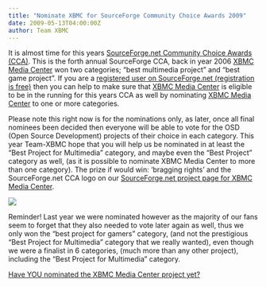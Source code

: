 ```yaml
---
title: "Nominate XBMC for SourceForge Community Choice Awards 2009"
date: 2009-05-13T04:00:00Z
author: Team XBMC
---
```


It is almost time for this years [SourceForge.net Community Choice Awards (CCA)](https://sourceforge.net/community/cca09). This is the forth annual SourceForge CCA, back in year 2006 [XBMC Media Center](https://sourceforge.net/projects/xbmc/) won two categories; “best multimedia project” and “best game project”. If you are a [registered user on SourceForge.net (registration is free)](https://sourceforge.net/user/registration) then you can help to make sure that [XBMC Media Center](https://sourceforge.net/projects/xbmc/) is eligible to be in the running for this years CCA as well by nominating [XBMC Media Center](https://sourceforge.net/projects/xbmc/) to one or more categories.

Please note this right now is for the nominations only, as later, once all final nominees been decided then everyone will be able to vote for the OSD (Open Source Development) projects of their choice in each category. This year Team-XBMC hope that you will help us be nominated in at least the “Best Project for Multimedia” category, and maybe even the “Best Project” category as well, (as it is possible to nominate XBMC Media Center to more than one category). The prize if would win: ‘bragging rights’ and the SourceForge.net CCA logo on our [SourceForge.net project page for XBMC Media Center](https://sourceforge.net/projects/xbmc/).

[![](/images/blog/cca_nominate.webp)](https://sourceforge.net/community/cca09/nominate/?project_name=XBMC%20Media%20Center&project_url=http://xbmc.org/)

Reminder! Last year we were nominated however as the majority of our fans seem to forget that they also needed to vote later again as well, thus we only won the “best project for gamers” category, (and not the prestigious “Best Project for Multimedia” category that we really wanted), even though we were a finalist in 6 categories, (much more than any other project), including the “Best Project for Multimedia” category.

[Have YOU nominated the XBMC Media Center project yet?](https://sourceforge.net/community/cca09/nominate/?project_name=XBMC%20Media%20Center&project_url=http://xbmc.org/)

